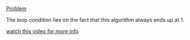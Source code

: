 [Problem](https://cses.fi/problemset/task/1068/)

The loop condition lies on the fact that this algorithm always ends up at 1.

[watch this video for more info](https://www.youtube.com/watch?v=094y1Z2wpJg)